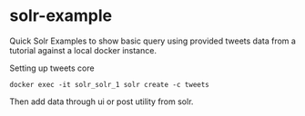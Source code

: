 # solr-example

Quick Solr Examples to show basic query using provided tweets data from a tutorial against a local docker instance.

Setting up tweets core
```
docker exec -it solr_solr_1 solr create -c tweets
```

Then add data through ui or post utility from solr.
